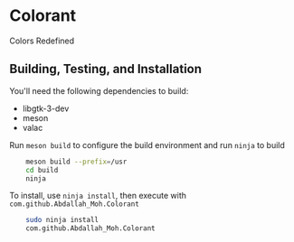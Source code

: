 # Colorant

Colors Redefined

## Building, Testing, and Installation

You'll need the following dependencies to build:

- libgtk-3-dev
- meson
- valac

Run `meson build` to configure the build environment and run `ninja` to build

```Bash
    meson build --prefix=/usr
    cd build
    ninja
```

To install, use `ninja install`, then execute with `com.github.Abdallah_Moh.Colorant`

```Bash
    sudo ninja install
    com.github.Abdallah_Moh.Colorant
```
